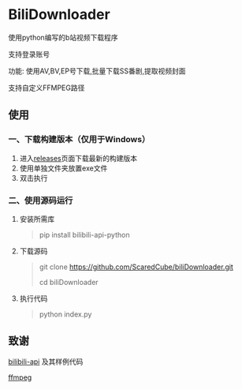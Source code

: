 # BiliDownloader

使用python编写的b站视频下载程序

支持登录账号

功能: 使用AV,BV,EP号下载,批量下载SS番剧,提取视频封面

支持自定义FFMPEG路径

## 使用

###  一、下载构建版本（仅用于Windows）

1. 进入[releases](https://github.com/ScaredCube/biliDownloader/releases)页面下载最新的构建版本
2. 使用单独文件夹放置exe文件
3. 双击执行

### 二、使用源码运行

1. 安装所需库

   > pip install bilibili-api-python

2. 下载源码

   > git clone https://github.com/ScaredCube/biliDownloader.git
   >
   > cd biliDownloader

3. 执行代码

   > python index.py

## 致谢

[bilibili-api](https://github.com/Nemo2011/bilibili-api) 及其样例代码

[ffmpeg](http://ffmpeg.org/)